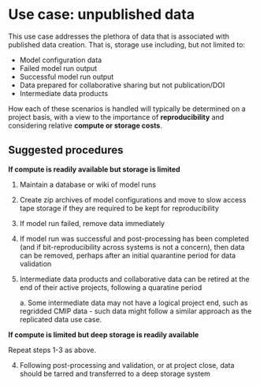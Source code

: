 # Use case: unpublished data

This use case addresses the plethora of data that is associated with published data creation. That is, storage use including, but not limited to:

- Model configuration data
- Failed model run output
- Successful model run output
- Data prepared for collaborative sharing but not publication/DOI
- Intermediate data products

How each of these scenarios is handled will typically be determined on a project basis, with a view to the importance of **reproducibility** and considering relative **compute or storage costs**.

## Suggested procedures

**If compute is readily available but storage is limited**

1. Maintain a database or wiki of model runs
2. Create zip archives of model configurations and move to slow access tape storage if they are required to be kept for reproducibility 
3. If model run failed, remove data immediately
4. If model run was successful and post-processing has been completed (and if bit-reproducibility across systems is not a concern), then data can be removed, perhaps after an initial quarantine period for data validation
5. Intermediate data products and collaborative data can be retired at the end of their active projects, following a quaratine period

    a. Some intermediate data may not have a logical project end, such as regridded CMIP data - such data might follow a similar approach as the replicated data use case.

**If compute is limited but deep storage is readily available**

Repeat steps 1-3 as above.

4. Following post-processing and validation, or at project close, data should be tarred and transferred to a deep storage system
